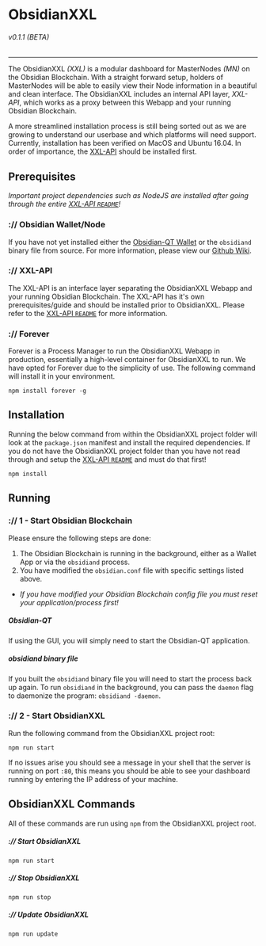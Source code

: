 # ObsidianXXL
###### v0.1.1 (BETA)
---
The ObsidianXXL *(XXL)* is a modular dashboard for MasterNodes *(MN)* on the Obsidian Blockchain. With a straight forward setup, holders of MasterNodes will be able to easily view their Node information in a beautiful and clean interface. The ObsidianXXL includes an internal API layer, *XXL-API*, which works as a proxy between this Webapp and your running Obsidian Blockchain.

A more streamlined installation process is still being sorted out as we are growing to understand our userbase and which platforms will need support. Currently, installation has been verified on MacOS and Ubuntu 16.04. In order of importance, the [XXL-API](./xxl-api) should be installed first.

## Prerequisites
*Important project dependencies such as NodeJS are installed after going through the entire [XXL-API `README`](./xxl-api/README.md)!*

### :// Obsidian Wallet/Node
If you have not yet installed either the [Obsidian-QT Wallet](https://github.com/obsidianproject/Obsidian-Qt/releases) or the `obsidiand` binary file from source. For more information, please view our [Github Wiki](https://github.com/obsidianproject/Obsidian-Qt/wiki).

### :// XXL-API
The XXL-API is an interface layer separating the ObsidianXXL Webapp and your running Obsidian Blockchain. The XXL-API has it's own prerequisites/guide and should be installed prior to ObsidianXXL. Please refer to the [XXL-API `README`](./xxl-api/README.md) for more information.

### :// Forever
Forever is a Process Manager to run the ObsidianXXL Webapp in production, essentially a high-level container for ObsidianXXL to run. We have opted for Forever due to the simplicity of use. The following command will install it in your environment.
```
npm install forever -g
```

## Installation
Running the below command from within the ObsidianXXL project folder will look at the `package.json` manifest and install the required dependencies. If you do not have the ObsidianXXL project folder than you have not read through and setup the [XXL-API `README`](./xxl-api/README.md) and must do that first!
```
npm install
```

## Running
### :// 1 - Start Obsidian Blockchain
Please ensure the following steps are done:
1. The Obsidian Blockchain is running in the background, either as a Wallet App or via the `obsidiand` process. 
2. You have modified the `obsidian.conf` file with specific settings listed above.
  - *If you have modified your Obsidian Blockchain config file you must reset your application/process first!*

##### Obsidian-QT
If using the GUI, you will simply need to start the Obsidian-QT application.

##### obsidiand binary file
If you built the `obsidiand` binary file you will need to start the process back up again. To run `obsidiand` in the background, you can pass the `daemon` flag to daemonize the program: `obsidiand -daemon`.

### :// 2 - Start ObsidianXXL
Run the following command from the ObsidianXXL project root:
```
npm run start
```
If no issues arise you should see a message in your shell that the server is running on port `:80`, this means you should be able to see your dashboard running by entering the IP address of your machine.

## ObsidianXXL Commands
All of these commands are run using `npm` from the ObsidianXXL project root.

##### :// Start ObsidianXXL
```
npm run start
```

##### :// Stop ObsidianXXL
```
npm run stop
```

##### :// Update ObsidianXXL
```
npm run update
```
